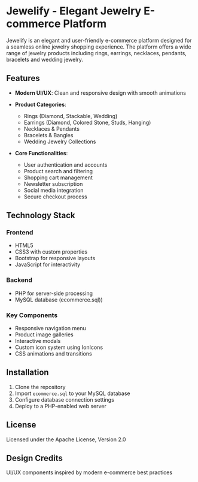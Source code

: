 # Jewelify - Elegant Jewelry E-commerce Platform

Jewelify is an elegant and user-friendly e-commerce platform designed for a seamless online jewelry shopping experience. The platform offers a wide range of jewelry products including rings, earrings, necklaces, pendants, bracelets and wedding jewelry.

## Features

- **Modern UI/UX**: Clean and responsive design with smooth animations
- **Product Categories**: 
  - Rings (Diamond, Stackable, Wedding)
  - Earrings (Diamond, Colored Stone, Studs, Hanging)
  - Necklaces & Pendants
  - Bracelets & Bangles
  - Wedding Jewelry Collections
  
- **Core Functionalities**:
  - User authentication and accounts
  - Product search and filtering
  - Shopping cart management
  - Newsletter subscription
  - Social media integration
  - Secure checkout process

## Technology Stack

### Frontend
- HTML5
- CSS3 with custom properties
- Bootstrap for responsive layouts
- JavaScript for interactivity

### Backend
- PHP for server-side processing
- MySQL database (ecommerce.sql))

### Key Components
- Responsive navigation menu
- Product image galleries
- Interactive modals
- Custom icon system using IonIcons
- CSS animations and transitions

## Installation

1. Clone the repository
2. Import `ecommerce.sql` to your MySQL database
3. Configure database connection settings
4. Deploy to a PHP-enabled web server

## License
Licensed under the Apache License, Version 2.0

## Design Credits
UI/UX components inspired by modern e-commerce best practices
